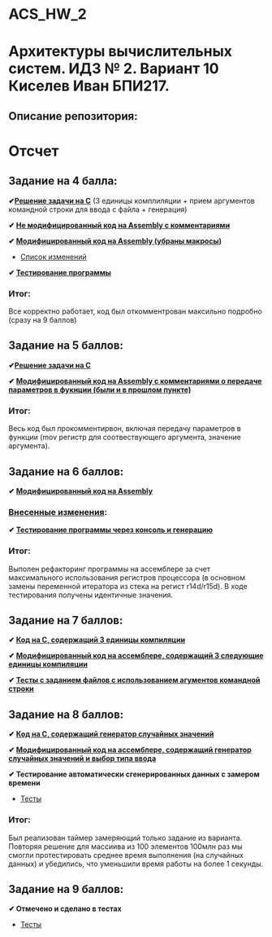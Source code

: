 # ACS_HW_2
# Архитектуры вычислительных систем. ИДЗ № 2. Вариант 10 <br/> Киселев Иван БПИ217.

## Описание репозитория:


# Отсчет

## Задание на 4 балла:
**✔[Решение задачи на C](https://github.com/ababism/ACS_HW_2/tree/main/C_Files)**  (3 единицы комплиляции + прием аргументов командной строки для ввода с файла + генерация)

**✔ [Не модифицированный код на Assembly с комментариями](https://github.com/ababism/ACS_HW_2/tree/main/Commented_asm)**

**✔ [Модифицированный код на Assembly (убраны макросы)](https://github.com/ababism/ACS_HW_2/tree/main/Modded_asm)**

* [Список изменений](https://github.com/ababism/ACS_HW_2/tree/main/Modded_asm)

**✔ [Тестирование программы](https://github.com/ababism/ACS_HW_2/tree/main/Tests)**

### Итог:

Все корректно работает, код был откомментрован максильно подробно (сразу на 9 баллов)

## Задание на 5 баллов:
**✔[Решение задачи на C](https://github.com/ababism/ACS_HW_2/tree/main/C_Files)** 

**✔ [Модифицированный код на Assembly с комментариями о передаче параметров в фукнции (были и в прошлом пункте)](https://github.com/ababism/ACS_HW_2/tree/main/Modded_asm)**
 
### Итог:

Весь код был прокомментирвон, включая передачу параметров в функции (mov регистр для соотвествующего аргумента, значение аргумента).

## Задание на 6 баллов:

**✔ [Модифицированный код на Assembly](https://github.com/ababism/ACS_HW_2/tree/main/Modded_asm)**


### [Внесенные изменения](https://github.com/ababism/ACS_HW_2/tree/main/Modded_asm):


**✔ [Тестирование программы через консоль и генерацию](https://github.com/ababism/ACS_HW_2/tree/main/Tests)**

### Итог:

Выполен рефакторинг программы на ассемблере за счет максимального использования регистров процессора (в основном замены переменной итератора из стека на регист r14d/r15d). В ходе тестирования получены идентичные значения.

## Задание на 7 баллов:

**✔ [Код на C, содержащий 3 единицы компиляции](https://github.com/ababism/ACS_HW_2/tree/main/C_Files)** 

**✔ [Модифицированный код на ассемблере, содержащий 3 следующие единицы компиляции](https://github.com/ababism/ACS_HW_2/tree/main/Modded_asm)**


**✔ [Тесты с заданием файлов с использованием агументов командной строки](https://github.com/ababism/ACS_HW_2/tree/main/Tests)**

## Задание на 8 баллов:

**✔ [Код на C, содержащий генератор случайных значений](https://github.com/ababism/ACS_HW_2/tree/main/C_Files)** 

**✔ [Модифицированный код на ассемблере, содержащий генератор случайных значений и выбор типа ввода](https://github.com/ababism/ACS_HW_2/tree/main/Modded_asm)**


**✔ Тестирование автоматически сгенерированных данных с замером времени**
* [Тесты](https://github.com/ababism/ACS_HW_2/tree/main/Tests)


### Итог:

Был реализован таймер замеряющий только задание из варианта. Повторяя решение для массиива из 100 элементов 100млн раз мы смогли протестировать среднее время выполнения (на случайных данных) и убедились, что уменьшили время работы на более 1 секунды.

## Задание на 9 баллов:
**✔ Отмечено и сделано в тестах**
* [Тесты](https://github.com/ababism/ACS_HW_2/tree/main/Tests)
